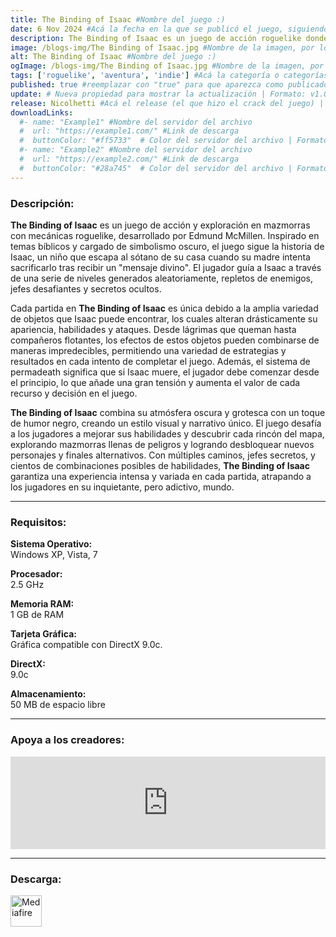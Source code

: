 ```yaml
---
title: The Binding of Isaac #Nombre del juego :)
date: 6 Nov 2024 #Acá la fecha en la que se publicó el juego, siguiendo este formato: Dia "30", Mes "Oct", Año "2024" = como debe quedar: 30 Oct 2024
description: The Binding of Isaac es un juego de acción roguelike donde controlas a Isaac mientras explora mazmorras generadas aleatoriamente, enfrentando monstruos y recogiendo ítems que cambian sus habilidades. Cada partida es única, con una atmósfera oscura y cientos de combinaciones posibles para sobrevivir. #Acá una mini descripción del juego
image: /blogs-img/The Binding of Isaac.jpg #Nombre de la imagen, por lo general es exactamente el mismo nombre que el juego excluyendo lo ":" (Dos puntos)
alt: The Binding of Isaac #Nombre del juego :)
ogImage: /blogs-img/The Binding of Isaac.jpg #Nombre de la imagen, por lo general es exactamente el mismo nombre que el juego excluyendo lo ":" (Dos puntos)
tags: ['roguelike', 'aventura', 'indie'] #Acá la categoría o categorías del juego, si es más de una se coloca en este formato: ['categoría1', 'categoría2']
published: true #reemplazar con "true" para que aparezca como publicado
update: # Nueva propiedad para mostrar la actualización | Formato: v1.0.0
release: Nicolhetti #Acá el release (el que hizo el crack del juego) | Formato: Nicolhetti
downloadLinks:
  #- name: "Example1" #Nombre del servidor del archivo
  #  url: "https://example1.com/" #Link de descarga
  #  buttonColor: "#ff5733"  # Color del servidor del archivo | Formato hexadecimal | MediaFire: #0171F0 | Buzzheavier: #FF6600 |
  #- name: "Example2" #Nombre del servidor del archivo
  #  url: "https://example2.com/" #Link de descarga
  #  buttonColor: "#28a745"  # Color del servidor del archivo | Formato hexadecimal | MediaFire: #0171F0 | Buzzheavier: #FF6600 |
---
```


<!--En VSCode seleccionando una palabra, por ejemplo: "The Binding of Isaac" y apretando Ctrl+F2 se seleccionan todas las palabras iguales-->

### Descripción:
**The Binding of Isaac** es un juego de acción y exploración en mazmorras con mecánicas roguelike, desarrollado por Edmund McMillen. Inspirado en temas bíblicos y cargado de simbolismo oscuro, el juego sigue la historia de Isaac, un niño que escapa al sótano de su casa cuando su madre intenta sacrificarlo tras recibir un "mensaje divino". El jugador guía a Isaac a través de una serie de niveles generados aleatoriamente, repletos de enemigos, jefes desafiantes y secretos ocultos.

Cada partida en **The Binding of Isaac** es única debido a la amplia variedad de objetos que Isaac puede encontrar, los cuales alteran drásticamente su apariencia, habilidades y ataques. Desde lágrimas que queman hasta compañeros flotantes, los efectos de estos objetos pueden combinarse de maneras impredecibles, permitiendo una variedad de estrategias y resultados en cada intento de completar el juego. Además, el sistema de permadeath significa que si Isaac muere, el jugador debe comenzar desde el principio, lo que añade una gran tensión y aumenta el valor de cada recurso y decisión en el juego.

**The Binding of Isaac** combina su atmósfera oscura y grotesca con un toque de humor negro, creando un estilo visual y narrativo único. El juego desafía a los jugadores a mejorar sus habilidades y descubrir cada rincón del mapa, explorando mazmorras llenas de peligros y logrando desbloquear nuevos personajes y finales alternativos. Con múltiples caminos, jefes secretos, y cientos de combinaciones posibles de habilidades, **The Binding of Isaac** garantiza una experiencia intensa y variada en cada partida, atrapando a los jugadores en su inquietante, pero adictivo, mundo.
<!--Prompt para Chat-GPT: Hazme una descripción para el juego "The Binding of Isaac" y cada que menciones "The Binding of Isaac" ponlo en negrita -->

---

### Requisitos:
**Sistema Operativo:**  
Windows XP, Vista, 7

**Procesador:**  
2.5 GHz

**Memoria RAM:**  
1 GB de RAM

**Tarjeta Gráfica:**  
Gráfica compatible con DirectX 9.0c.

**DirectX:**  
9.0c

**Almacenamiento:**  
50 MB de espacio libre

<!--Si falta o sobra un requisito se quita o se agrega manteniendo el mismo formato-->

---

### Apoya a los creadores:
<iframe src="https://store.steampowered.com/widget/113200" frameborder="0" style="background-color: transparent; width: 100% !important; aspect-ratio: 646 / 190;"></iframe>

<!--Reemplazar los numeros (AppID) del juego (en este caso 2668510) por el numero (AppID) correspondiente con el juego a publicar-->
<!--El AppID se encuentra en la URL del Juego en Steam-->

---

### Descarga:

[<img src="https://gist.github.com/cxmeel/0dbc95191f239b631c3874f4ccf114e2/raw/download.svg" alt="Mediafire" height="50" />](https://www.mediafire.com/file/nghqox5u75qpdzv/The+Binding+Of+Isaac.zip/file)

<!-- # se debe reemplazar por el link de descarga-->

<!--NOMBRE-DEL-SERVICIO se debe reemplazar por el servicio donde está subido el juego-->